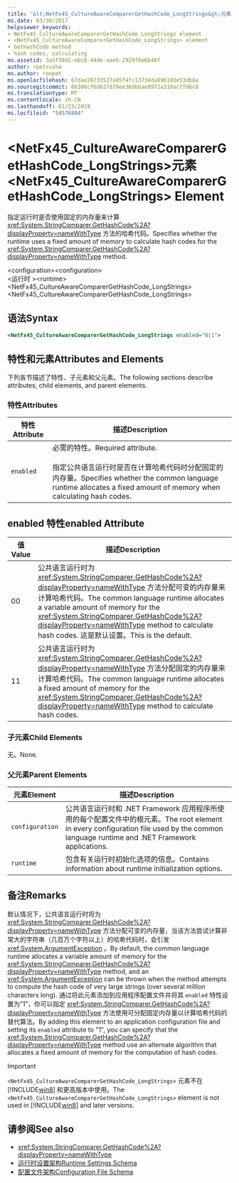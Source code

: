 ```yaml
---
title: '&lt;NetFx45_CultureAwareComparerGetHashCode_LongStrings&gt;元素'
ms.date: 03/30/2017
helpviewer_keywords:
- NetFx45_CultureAwareComparerGetHashCode_LongStrings element
- <NetFx45_CultureAwareComparerGetHashCode_LongStrings> element
- GetHashCode method
- hash codes, calculating
ms.assetid: 3a5f38d1-ebc8-44de-aaeb-2929f6e6b48f
author: rpetrusha
ms.author: ronpet
ms.openlocfilehash: 67dae26733527a85f4fc13734da896193e53db8a
ms.sourcegitcommit: 6b308cf6d627d78ee36dbbae8972a310ac7fd6c8
ms.translationtype: MT
ms.contentlocale: zh-CN
ms.lasthandoff: 01/23/2019
ms.locfileid: "54576884"
---
```

# <a name="ltnetfx45cultureawarecomparergethashcodelongstringsgt-element"></a><span data-ttu-id="1a17b-102">&lt;NetFx45_CultureAwareComparerGetHashCode_LongStrings&gt;元素</span><span class="sxs-lookup"><span data-stu-id="1a17b-102">&lt;NetFx45_CultureAwareComparerGetHashCode_LongStrings&gt; Element</span></span>
<span data-ttu-id="1a17b-103">指定运行时是否使用固定的内存量来计算 <xref:System.StringComparer.GetHashCode%2A?displayProperty=nameWithType> 方法的哈希代码。</span><span class="sxs-lookup"><span data-stu-id="1a17b-103">Specifies whether the runtime uses a fixed amount of memory to calculate hash codes for the <xref:System.StringComparer.GetHashCode%2A?displayProperty=nameWithType> method.</span></span>  
  
 <span data-ttu-id="1a17b-104">\<configuration></span><span class="sxs-lookup"><span data-stu-id="1a17b-104">\<configuration></span></span>  
<span data-ttu-id="1a17b-105">\<运行时 ></span><span class="sxs-lookup"><span data-stu-id="1a17b-105">\<runtime></span></span>  
<span data-ttu-id="1a17b-106"><NetFx45_CultureAwareComparerGetHashCode_LongStrings></span><span class="sxs-lookup"><span data-stu-id="1a17b-106"><NetFx45_CultureAwareComparerGetHashCode_LongStrings></span></span>  
  
## <a name="syntax"></a><span data-ttu-id="1a17b-107">语法</span><span class="sxs-lookup"><span data-stu-id="1a17b-107">Syntax</span></span>  
  
```xml
<NetFx45_CultureAwareComparerGetHashCode_LongStrings enabled="0|1">  
```  
  
## <a name="attributes-and-elements"></a><span data-ttu-id="1a17b-108">特性和元素</span><span class="sxs-lookup"><span data-stu-id="1a17b-108">Attributes and Elements</span></span>  
 <span data-ttu-id="1a17b-109">下列各节描述了特性、子元素和父元素。</span><span class="sxs-lookup"><span data-stu-id="1a17b-109">The following sections describe attributes, child elements, and parent elements.</span></span>  
  
### <a name="attributes"></a><span data-ttu-id="1a17b-110">特性</span><span class="sxs-lookup"><span data-stu-id="1a17b-110">Attributes</span></span>  
  
|<span data-ttu-id="1a17b-111">特性</span><span class="sxs-lookup"><span data-stu-id="1a17b-111">Attribute</span></span>|<span data-ttu-id="1a17b-112">描述</span><span class="sxs-lookup"><span data-stu-id="1a17b-112">Description</span></span>|  
|---------------|-----------------|  
|`enabled`|<span data-ttu-id="1a17b-113">必需的特性。</span><span class="sxs-lookup"><span data-stu-id="1a17b-113">Required attribute.</span></span><br /><br /> <span data-ttu-id="1a17b-114">指定公共语言运行时是否在计算哈希代码时分配固定的内存量。</span><span class="sxs-lookup"><span data-stu-id="1a17b-114">Specifies whether the common language runtime allocates a fixed amount of memory when calculating hash codes.</span></span>|  
  
## <a name="enabled-attribute"></a><span data-ttu-id="1a17b-115">enabled 特性</span><span class="sxs-lookup"><span data-stu-id="1a17b-115">enabled Attribute</span></span>  
  
|<span data-ttu-id="1a17b-116">值</span><span class="sxs-lookup"><span data-stu-id="1a17b-116">Value</span></span>|<span data-ttu-id="1a17b-117">描述</span><span class="sxs-lookup"><span data-stu-id="1a17b-117">Description</span></span>|  
|-----------|-----------------|  
|<span data-ttu-id="1a17b-118">0</span><span class="sxs-lookup"><span data-stu-id="1a17b-118">0</span></span>|<span data-ttu-id="1a17b-119">公共语言运行时为 <xref:System.StringComparer.GetHashCode%2A?displayProperty=nameWithType> 方法分配可变的内存量来计算哈希代码。</span><span class="sxs-lookup"><span data-stu-id="1a17b-119">The common language runtime allocates a variable amount of memory for the <xref:System.StringComparer.GetHashCode%2A?displayProperty=nameWithType> method to calculate hash codes.</span></span> <span data-ttu-id="1a17b-120">这是默认设置。</span><span class="sxs-lookup"><span data-stu-id="1a17b-120">This is the default.</span></span>|  
|<span data-ttu-id="1a17b-121">1</span><span class="sxs-lookup"><span data-stu-id="1a17b-121">1</span></span>|<span data-ttu-id="1a17b-122">公共语言运行时为 <xref:System.StringComparer.GetHashCode%2A?displayProperty=nameWithType> 方法分配固定的内存量来计算哈希代码。</span><span class="sxs-lookup"><span data-stu-id="1a17b-122">The common language runtime allocates a fixed amount of memory for the <xref:System.StringComparer.GetHashCode%2A?displayProperty=nameWithType> method to calculate hash codes.</span></span>|  
  
### <a name="child-elements"></a><span data-ttu-id="1a17b-123">子元素</span><span class="sxs-lookup"><span data-stu-id="1a17b-123">Child Elements</span></span>  
 <span data-ttu-id="1a17b-124">无。</span><span class="sxs-lookup"><span data-stu-id="1a17b-124">None.</span></span>  
  
### <a name="parent-elements"></a><span data-ttu-id="1a17b-125">父元素</span><span class="sxs-lookup"><span data-stu-id="1a17b-125">Parent Elements</span></span>  
  
|<span data-ttu-id="1a17b-126">元素</span><span class="sxs-lookup"><span data-stu-id="1a17b-126">Element</span></span>|<span data-ttu-id="1a17b-127">描述</span><span class="sxs-lookup"><span data-stu-id="1a17b-127">Description</span></span>|  
|-------------|-----------------|  
|`configuration`|<span data-ttu-id="1a17b-128">公共语言运行时和 .NET Framework 应用程序所使用的每个配置文件中的根元素。</span><span class="sxs-lookup"><span data-stu-id="1a17b-128">The root element in every configuration file used by the common language runtime and .NET Framework applications.</span></span>|  
|`runtime`|<span data-ttu-id="1a17b-129">包含有关运行时初始化选项的信息。</span><span class="sxs-lookup"><span data-stu-id="1a17b-129">Contains information about runtime initialization options.</span></span>|  
  
## <a name="remarks"></a><span data-ttu-id="1a17b-130">备注</span><span class="sxs-lookup"><span data-stu-id="1a17b-130">Remarks</span></span>  
 <span data-ttu-id="1a17b-131">默认情况下，公共语言运行时将为 <xref:System.StringComparer.GetHashCode%2A?displayProperty=nameWithType> 方法分配可变的内存量，当该方法尝试计算非常大的字符串（几百万个字符以上）的哈希代码时，会引发 <xref:System.ArgumentException> 。</span><span class="sxs-lookup"><span data-stu-id="1a17b-131">By default, the common language runtime allocates a variable amount of memory for the <xref:System.StringComparer.GetHashCode%2A?displayProperty=nameWithType> method, and an <xref:System.ArgumentException> can be thrown when the method attempts to compute the hash code of very large strings (over several million characters long).</span></span> <span data-ttu-id="1a17b-132">通过将此元素添加到应用程序配置文件并将其 `enabled` 特性设置为“1”，你可以指定 <xref:System.StringComparer.GetHashCode%2A?displayProperty=nameWithType> 方法使用可分配固定内存量以计算哈希代码的替代算法。</span><span class="sxs-lookup"><span data-stu-id="1a17b-132">By adding this element to an application configuration file and setting its `enabled` attribute to "1", you can specify that the <xref:System.StringComparer.GetHashCode%2A?displayProperty=nameWithType> method use an alternate algorithm that allocates a fixed amount of memory for the computation of hash codes.</span></span>  
  
> [!IMPORTANT]
>  <span data-ttu-id="1a17b-133">`<NetFx45_CultureAwareComparerGetHashCode_LongStrings>` 元素不在 [!INCLUDE[win8](../../../../../includes/win8-md.md)] 和更高版本中使用。</span><span class="sxs-lookup"><span data-stu-id="1a17b-133">The `<NetFx45_CultureAwareComparerGetHashCode_LongStrings>` element is not used in [!INCLUDE[win8](../../../../../includes/win8-md.md)] and later versions.</span></span>  
  
## <a name="see-also"></a><span data-ttu-id="1a17b-134">请参阅</span><span class="sxs-lookup"><span data-stu-id="1a17b-134">See also</span></span>
- <xref:System.StringComparer.GetHashCode%2A?displayProperty=nameWithType>
- [<span data-ttu-id="1a17b-135">运行时设置架构</span><span class="sxs-lookup"><span data-stu-id="1a17b-135">Runtime Settings Schema</span></span>](../../../../../docs/framework/configure-apps/file-schema/runtime/index.md)
- [<span data-ttu-id="1a17b-136">配置文件架构</span><span class="sxs-lookup"><span data-stu-id="1a17b-136">Configuration File Schema</span></span>](../../../../../docs/framework/configure-apps/file-schema/index.md)

